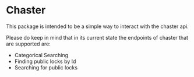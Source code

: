 # Chaster

This package is intended to be a simple way to interact with the chaster api.

Please do keep in mind that in its current state the endpoints of chaster that are supported are:

- Categorical Searching
- Finding public locks by Id
- Searching for public locks
